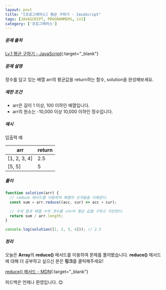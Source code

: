```yaml
---
layout: post
title: "[프로그래머스] 평균 구하기 - JavaScript"
tags: [JAVASCRIPT, PROGRAMMERS, LV1]
category: ['프로그래머스']
---
```


##### 문제 출처

[Lv.1 평균 구하기 - JavaScript](https://programmers.co.kr/learn/courses/30/lessons/12944?language=javascript){:target="\_blank"}

##### 문제 설명

정수를 담고 있는 배열 arr의 평균값을 return하는 함수, solution을 완성해보세요.

##### 제한 조건

- arr은 길이 1 이상, 100 이하인 배열입니다.
- arr의 원소는 -10,000 이상 10,000 이하인 정수입니다.

##### 예시

입출력 예

| arr          | return |
| ------------ | ------ |
| [1, 2, 3, 4] | 2.5    |
| [5, 5]       | 5      |

##### 풀이

```javascript
function solution(arr) {
  // reduce 메서드를 이용하여 배열의 숫자들을 더해준다.
  const sum = arr.reduce((acc, cur) => acc + cur);

  // 수의 합과 배열 수의 갯수를 나누어 평균 값을 구하고 리턴한다.
  return sum / arr.length;
}

console.log(solution([1, 2, 3, 4])); // 2.5
```

##### 정리

오늘은 **Array**의 **reduce()** 메서드를 이용하여 문제를 풀어봤습니다. **reduce()** 메서드에 대해 더 공부하고 싶으신 분은 **링크**를 클릭해주세요!

[reduce() 메서드 - MDN](https://developer.mozilla.org/ko/docs/Web/JavaScript/Reference/Global_Objects/Array/reduce){:target="\_blank"}

피드백은 언제나 환영입니다. 😊
